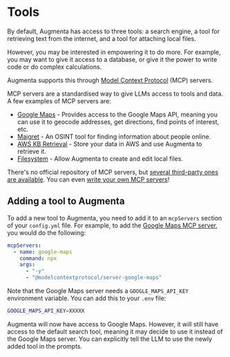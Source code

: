 # Tools

By default, Augmenta has access to three tools: a search engine, a tool for retrieving text from the internet, and a tool for attaching local files.

However, you may be interested in empowering it to do more. For example, you may want to give it access to a database, or give it the power to write code or do complex calculations.

Augmenta supports this through [Model Context Protocol](https://modelcontextprotocol.io/) (MCP) servers.

MCP servers are a standardised way to give LLMs access to tools and data. A few examples of MCP servers are:

- [Google Maps](https://github.com/modelcontextprotocol/servers/tree/main/src/google-maps) - Provides access to the Google Maps API, meaning you can use it to geocode addresses, get directions, find points of interest, etc.
- [Maigret](https://github.com/BurtTheCoder/mcp-maigret) - An OSINT tool for finding information about people online.
- [AWS KB Retrieval](https://github.com/modelcontextprotocol/servers/tree/main/src/aws-kb-retrieval-server) - Store your data in AWS and use Augmenta to retrieve it.
- [Filesystem](https://github.com/modelcontextprotocol/servers/tree/main/src/filesystem) - Allow Augmenta to create and edit local files.

There's no official repository of MCP servers, but [several third-party ones are available](https://smithery.ai/). You can even [write your own MCP servers](https://modelcontextprotocol.io/quickstart/server)!

## Adding a tool to Augmenta

To add a new tool to Augmenta, you need to add it to an `mcpServers` section of your `config.yml` file. For example, to add the [Google Maps MCP server](https://github.com/modelcontextprotocol/servers/tree/main/src/google-maps), you would do the following:

```yaml
mcpServers:
  - name: google-maps
    command: npx
    args:
      - "-y"
      - "@modelcontextprotocol/server-google-maps"
```

Note that the Google Maps server needs a `GOOGLE_MAPS_API_KEY` environment variable. You can add this to your `.env` file:

```bash
GOOGLE_MAPS_API_KEY=XXXXX
```

Augmenta will now have access to Google Maps. However, it will still have access to the default search tool, meaning it may decide to use it instead of the Google Maps server. You can explicitly tell the LLM to use the newly added tool in the prompts.

